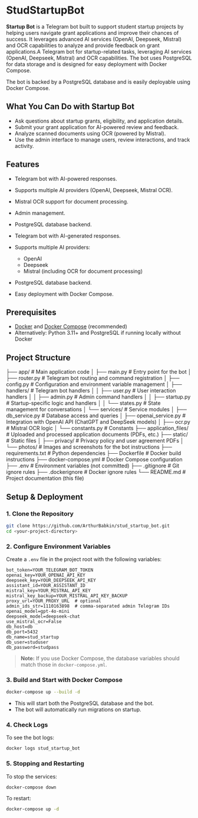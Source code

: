 # StudStartupBot

**Startup Bot** is a Telegram bot built to support student startup projects by helping users navigate grant applications and improve their chances of success. It leverages advanced AI services (OpenAI, Deepseek, Mistral) and OCR capabilities to analyze and provide feedback on grant applications.A Telegram bot for startup-related tasks, leveraging AI services (OpenAI, Deepseek, Mistral) and OCR capabilities. The bot uses PostgreSQL for data storage and is designed for easy deployment with Docker Compose.

The bot is backed by a PostgreSQL database and is easily deployable using Docker Compose.

## What You Can Do with Startup Bot

- Ask questions about startup grants, eligibility, and application details.
- Submit your grant application for AI-powered review and feedback.
- Analyze scanned documents using OCR (powered by Mistral).
- Use the admin interface to manage users, review interactions, and track activity.

## Features

- Telegram bot with AI-powered responses.
- Supports multiple AI providers (OpenAI, Deepseek, Mistral OCR).
- Mistral OCR support for document processing.
- Admin management.
- PostgreSQL database backend.
- Telegram bot with AI-generated responses.
- Supports multiple AI providers:

  - OpenAI
  - Deepseek
  - Mistral (including OCR for document processing)
- PostgreSQL database backend.
- Easy deployment with Docker Compose.

## Prerequisites

- [Docker](https://www.docker.com/) and [Docker Compose](https://docs.docker.com/compose/) (recommended)
- Alternatively: Python 3.11+ and PostgreSQL if running locally without Docker

## Project Structure

├── app/                       # Main application code
│   ├── main.py                # Entry point for the bot
│   ├── router.py              # Telegram bot routing and command registration
│   ├── config.py              # Configuration and environment variable management
│   ├── handlers/              # Telegram bot handlers
│   │   ├── user.py            # User interaction handlers
│   │   ├── admin.py           # Admin command handlers
│   │   ├── startup.py         # Startup-specific logic and handlers
│   │   └── states.py          # State management for conversations
│   └── services/              # Service modules
│       ├── db_service.py      # Database access and queries
│       ├── openai_service.py  # Integration with OpenAI API (ChatGPT and DeepSeek models)
│       ├── ocr.py             # Mistral OCR logic
│       └── constants.py       # Constants
├── application_files/         # Uploaded and processed application documents (PDFs, etc.)
├── static/                    # Static files
│   ├── privacy/               # Privacy policy and user agreement PDFs
│   └── photos/                # Images and screenshots for the bot instructions
├── requirements.txt           # Python dependencies
├── Dockerfile                 # Docker build instructions
├── docker-compose.yml         # Docker Compose configuration
├── .env                       # Environment variables (not committed)
├── .gitignore                 # Git ignore rules
├── .dockerignore              # Docker ignore rules
└── README.md                  # Project documentation (this file)

## Setup & Deployment

### 1. Clone the Repository

```bash
git clone https://github.com/ArthurBabkin/stud_startup_bot.git
cd <your-project-directory>
```

### 2. Configure Environment Variables

Create a `.env` file in the project root with the following variables:

```
bot_token=YOUR_TELEGRAM_BOT_TOKEN
openai_key=YOUR_OPENAI_API_KEY
deepseek_key=YOUR_DEEPSEEK_API_KEY
assistant_id=YOUR_ASSISTANT_ID
mistral_key=YOUR_MISTRAL_API_KEY
mistral_key_backup=YOUR_MISTRAL_API_KEY_BACKUP
proxy_url=YOUR_PROXY_URL  # optional
admin_ids_str=1110163898  # comma-separated admin Telegram IDs
openai_model=gpt-4o-mini
deepseek_model=deepseek-chat
use_mistral_ocr=False
db_host=db
db_port=5432
db_name=stud_startup
db_user=studuser
db_password=studpass
```

> **Note:** If you use Docker Compose, the database variables should match those in `docker-compose.yml`.

### 3. Build and Start with Docker Compose

```bash
docker-compose up --build -d
```

- This will start both the PostgreSQL database and the bot.
- The bot will automatically run migrations on startup.

### 4. Check Logs

To see the bot logs:

```bash
docker logs stud_startup_bot
```

### 5. Stopping and Restarting

To stop the services:

```bash
docker-compose down
```

To restart:

```bash
docker-compose up -d
```
